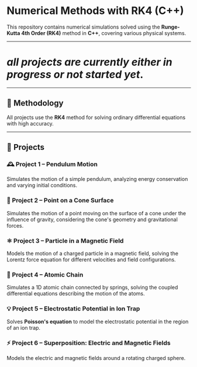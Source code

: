 # Numerical Methods with RK4 (C++)

This repository contains numerical simulations solved using the **Runge-Kutta 4th Order (RK4)** method in **C++**, covering various physical systems.

---

# *all projects are currently either in progress or not started yet*.  

---

## 🧠 Methodology

All projects use the **RK4** method for solving ordinary differential equations with high accuracy.

---

## 📌 Projects

### 🕰️ Project 1 – **Pendulum Motion**
Simulates the motion of a simple pendulum, analyzing energy conservation and varying initial conditions.

### 🔺 Project 2 – **Point on a Cone Surface**
Simulates the motion of a point moving on the surface of a cone under the influence of gravity, considering the cone's geometry and gravitational forces.

### ⚛️ Project 3 – **Particle in a Magnetic Field**
Models the motion of a charged particle in a magnetic field, solving the Lorentz force equation for different velocities and field configurations.

### 🔗 Project 4 – **Atomic Chain**
Simulates a 1D atomic chain connected by springs, solving the coupled differential equations describing the motion of the atoms.

### 💡 Project 5 – **Electrostatic Potential in Ion Trap**
Solves **Poisson's equation** to model the electrostatic potential in the region of an ion trap.

### ⚡ Project 6 – **Superposition: Electric and Magnetic Fields**
Models the electric and magnetic fields around a rotating charged sphere.

